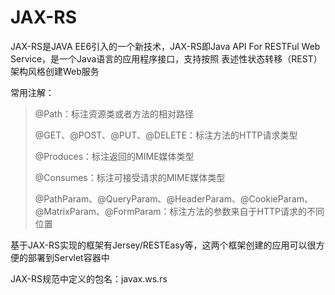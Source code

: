 # JAX-RS

JAX-RS是JAVA EE6引入的一个新技术，JAX-RS即Java API For RESTFul Web Service，是一个Java语言的应用程序接口，支持按照
表述性状态转移（REST）架构风格创建Web服务

常用注解：

> @Path：标注资源类或者方法的相对路径
>
> @GET、@POST、@PUT、@DELETE：标注方法的HTTP请求类型
>
> @Produces：标注返回的MIME媒体类型
>
> @Consumes：标注可接受请求的MIME媒体类型
>
> @PathParam、@QueryParam、@HeaderParam、@CookieParam、@MatrixParam、@FormParam：标注方法的参数来自于HTTP请求的不同位置

基于JAX-RS实现的框架有Jersey/RESTEasy等，这两个框架创建的应用可以很方便的部署到Servlet容器中

JAX-RS规范中定义的包名：javax.ws.rs
